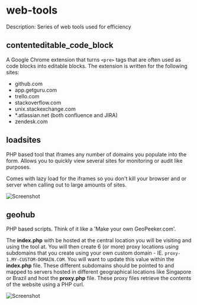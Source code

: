 # web-tools
Description: Series of web tools used for efficiency

## contenteditable_code_block
A Google Chrome extension that turns `<pre>` tags that are often used as code blocks into editable blocks.
The extension is written for the following sites:

* github.com
* app.getguru.com 
* trello.com
* stackoverflow.com
* unix.stackexchange.com
* *.atlassian.net (both confluence and JIRA)
* zendesk.com

## loadsites
PHP based tool that iframes any number of domains you populate into the form.
Allows you to quickly view several sites for monitoring or audit like purposes.

Comes with lazy load for the iframes so you don't kill your browser and or server when calling out to large amounts of sites.

![Screenshot](http://i.imgur.com/wmybDRK.png)

## geohub
PHP based scripts. Think of it like a 'Make your own GeoPeeker.com'.

The **index.php** with be hosted at the central location you will be visiting and using the tool at.
You will then create 6 (or more) proxy locations using subdomains that you create using your own custom domain - IE. `proxy-1.MY-CUSTOM-DOMAIN.COM`. You will want to update this value within the **index.php** file.
These different subdomains should be pointed to and mapped to servers hosted in different geographical locations like Singapore or Brazil and host the **proxy.php** file. These proxy files retrieve the contents of the website using a PHP curl.

![Screenshot](http://i.imgur.com/WTVIXSJ.png)
